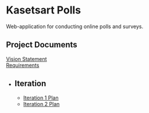 # Kasetsart Polls
Web-application for conducting online polls and surveys.

## Project Documents

[Vision Statement](../../wiki/Vision%20Statement)    
[Requirements](../../wiki/Requirements)    
- ## Iteration
    - [Iteration 1 Plan](../../wiki/Iteration%201%20Plan)
    - [Iteration 2 Plan](../../wiki/Iteration%202%20Plan)
